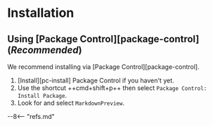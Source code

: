 # Installation

## Using [Package Control][package-control] (*Recommended*)

We recommend installing via [Package Control][package-control].

1. [Install][pc-install] Package Control if you haven't yet.
2. Use the shortcut ++cmd+shift+p++ then select `Package Control: Install Package`.
3. Look for and select `MarkdownPreview`.

--8<-- "refs.md"
